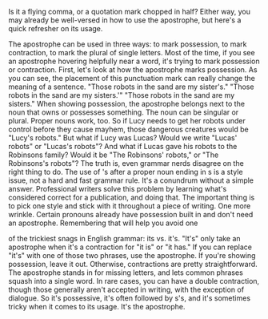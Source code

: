 
Is it a flying comma,
or a quotation mark chopped in half?
Either way, you may already be well-versed
in how to use the apostrophe,
but here&#39;s a quick refresher on its usage.

The apostrophe can be used in three ways:
to mark possession,
to mark contraction,
to mark the plural of single letters.
Most of the time, if you see an apostrophe
hovering helpfully near a word,
it&#39;s trying to mark possession 
or contraction.
First, let&#39;s look at how the apostrophe
marks possession.
As you can see, the placement
of this punctuation mark
can really change 
the meaning of a sentence.
&quot;Those robots in 
the sand are my sister&#39;s.&quot;
&quot;Those robots in 
the sand are my sisters.&#39;&quot;
&quot;Those robots in the sand are my sisters.&quot;
When showing possession, the apostrophe
belongs next to the noun
that owns or possesses something.
The noun can be singular or plural.
Proper nouns work, too.
So if Lucy needs to get her robots
under control before they cause mayhem,
those dangerous creatures 
would be &quot;Lucy&#39;s robots.&quot;
But what if Lucy was Lucas?
Would we write &quot;Lucas&#39; robots&quot;
or &quot;Lucas&#39;s robots&quot;?
And what if Lucas gave his robots
to the Robinsons family?
Would it be &quot;The Robinsons&#39; robots,&quot;
or &quot;The Robinsons&#39;s robots&quot;?
The truth is, even grammar nerds
disagree on the right thing to do.
The use of &#39;s after a proper noun
ending in s is a style issue,
not a hard and fast grammar rule.
It&#39;s a conundrum 
without a simple answer.
Professional writers solve this problem
by learning what&#39;s considered correct
for a publication, and doing that.
The important thing is to pick one style
and stick with it 
throughout a piece of writing.
One more wrinkle.
Certain pronouns already 
have possession built in
and don&#39;t need an apostrophe.
Remembering that will help you avoid one

of the trickiest snags in English grammar:
its vs. it&#39;s.
&quot;It&#39;s&quot; only take an apostrophe when it&#39;s
a contraction for &quot;it is&quot; or &quot;it has.&quot;
If you can replace &quot;it&#39;s&quot; with 
one of those two phrases,
use the apostrophe.
If you&#39;re showing possession, 
leave it out.
Otherwise, contractions 
are pretty straightforward.
The apostrophe stands in 
for missing letters,
and lets common phrases 
squash into a single word.
In rare cases, you can have 
a double contraction,
though those generally 
aren&#39;t accepted in writing,
with the exception of dialogue.
So it&#39;s possessive, 
it&#39;s often followed by s&#39;s,
and it&#39;s sometimes tricky 
when it comes to its usage.
It&#39;s the apostrophe.
